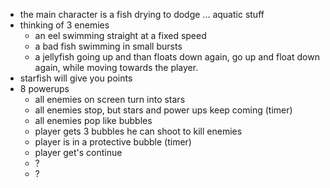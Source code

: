 * the main character is a fish drying to dodge ... aquatic stuff
* thinking of 3 enemies
  * an eel swimming straight at a fixed speed
  * a bad fish swimming in small bursts
  * a jellyfish going up and than floats down again, go up and float down again, while moving towards the player.
* starfish will give you points
* 8 powerups 
  * all enemies on screen turn into stars
  * all enemies stop, but stars and power ups keep coming (timer)
  * all enemies pop like bubbles
  * player gets 3 bubbles he can shoot to kill enemies
  * player is in a protective bubble (timer)
  * player get's continue 
  * ?
  * ?
